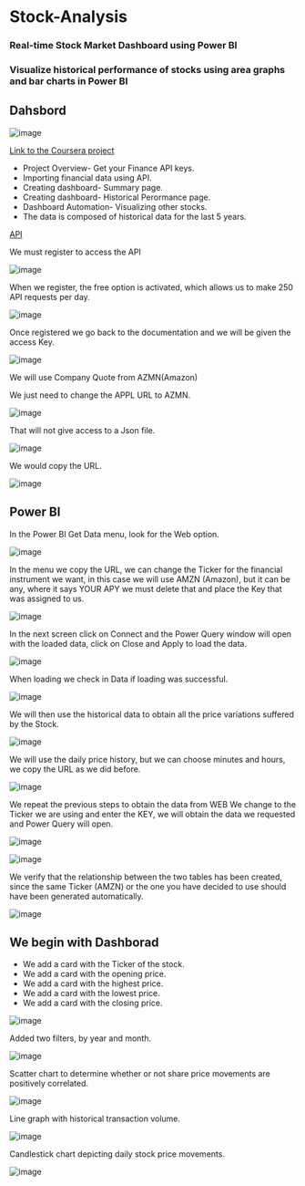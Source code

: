 # Stock-Analysis
### Real-time Stock Market Dashboard using Power BI

### Visualize historical performance of stocks using area graphs and bar charts in Power BI

## Dahsbord

![image](https://user-images.githubusercontent.com/78714438/168650248-f6288924-ea0b-4508-b20f-dc070af98d4f.png)

[Link to the Coursera project](https://www.coursera.org/projects/build-a-real-time-stock-market-dashboard-using-power-bi)

- Project Overview- Get your Finance API keys.
- Importing financial data using API.
- Creating dashboard- Summary page.
- Creating dashboard- Historical Perormance page.
- Dashboard Automation- Visualizing other stocks.
- The data is composed of historical data for the last 5 years.

[API](https://site.financialmodelingprep.com/developer/docs)

We must register to access the API

![image](https://user-images.githubusercontent.com/78714438/168646585-0bc81338-d91e-4326-a1c8-0c3b82989ac1.png)

When we register, the free option is activated, which allows us to make 250 API requests per day.

![image](https://user-images.githubusercontent.com/78714438/168646687-49d1d66f-9e0f-4b09-974f-d40846846e3d.png)

Once registered we go back to the documentation and we will be given the access Key.

![image](https://user-images.githubusercontent.com/78714438/168646769-3bd88471-02c3-40f3-af12-3bb4713711fc.png)

We will use Company Quote from AZMN(Amazon) 

We just need to change the APPL URL to AZMN.

![image](https://user-images.githubusercontent.com/78714438/168646906-be80a0c1-9bb0-4265-a86f-84f6ecc18a4e.png)

That will not give access to a Json file.

![image](https://user-images.githubusercontent.com/78714438/168647036-aa1449c5-59bc-42a0-a6b3-e0dac109230d.png)

We would copy the URL.

![image](https://user-images.githubusercontent.com/78714438/168647371-d81f3851-c6fc-43bf-bed6-c0aec7b631c5.png)

## Power BI

In the Power BI Get Data menu, look for the Web option.

![image](https://user-images.githubusercontent.com/78714438/168647449-269a6738-57fa-48fa-a511-b80edb4f4d98.png)


In the menu we copy the URL, we can change the Ticker for the financial instrument we want, in this case we will use AMZN (Amazon), but it can be any, where it says YOUR APY we must delete that and place the Key that was assigned to us.

![image](https://user-images.githubusercontent.com/78714438/168647541-61fd11c2-9166-413e-8dcd-1092df2b1bc5.png)

In the next screen click on Connect and the Power Query window will open with the loaded data, click on Close and Apply to load the data.

![image](https://user-images.githubusercontent.com/78714438/168647598-b689d8eb-7541-4c39-834f-19b1aefc1882.png)

When loading we check in Data if loading was successful.

![image](https://user-images.githubusercontent.com/78714438/168647738-43d9a9b0-8baf-4e49-b0e6-9fe85292d1ca.png)

We will then use the historical data to obtain all the price variations suffered by the Stock.

![image](https://user-images.githubusercontent.com/78714438/168647833-28592f96-808c-4e13-acd6-145d80fd685d.png)

We will use the daily price history, but we can choose minutes and hours, we copy the URL as we did before.

![image](https://user-images.githubusercontent.com/78714438/168647918-5df1364c-90e0-4ddf-bcdf-dda0fa929bfd.png)

We repeat the previous steps to obtain the data from WEB We change to the Ticker we are using and enter the KEY, we will obtain the data we requested and Power Query will open. 

![image](https://user-images.githubusercontent.com/78714438/168648025-8148391b-b1d1-403d-9bfe-beccf2ca8538.png)


![image](https://user-images.githubusercontent.com/78714438/168648076-ff34afa1-b685-43d2-b18e-748cdb03883e.png)

We verify that the relationship between the two tables has been created, since the same Ticker (AMZN) or the one you have decided to use should have been generated automatically. 

![image](https://user-images.githubusercontent.com/78714438/168648167-bf8c3e7c-c3a2-4d2e-9c33-98725491e39e.png)

## We begin with Dashborad

- We add a card with the Ticker of the stock.
- We add a card with the opening price.
- We add a card with the highest price.
- We add a card with the lowest price.
- We add a card with the closing price.


![image](https://user-images.githubusercontent.com/78714438/168648552-026b1e59-9e45-4cf8-b837-bde35280954b.png)


Added two filters, by year and month.

![image](https://user-images.githubusercontent.com/78714438/168648742-c30449af-f35e-45c8-8e57-bcde73167503.png)


Scatter chart to determine whether or not share price movements are positively correlated.

![image](https://user-images.githubusercontent.com/78714438/168649062-e948b0e2-9d29-44fe-aafc-f86fcc8afe80.png)

Line graph with historical transaction volume.

![image](https://user-images.githubusercontent.com/78714438/168649267-d35d0b97-bfd9-4573-b0c3-d81812c0f1f6.png)

Candlestick chart depicting daily stock price movements.

![image](https://user-images.githubusercontent.com/78714438/168649491-b6097a20-b619-4d7f-9892-f3f1abd8336c.png)











